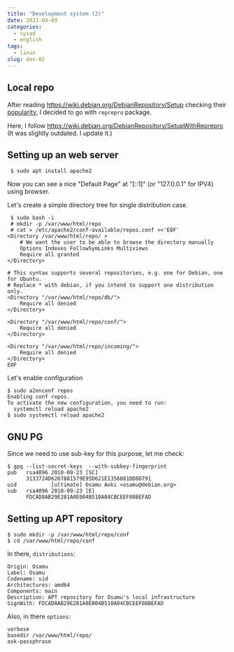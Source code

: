 ```yaml
---
title: "Development system (2)"
date: 2021-04-09
categories:
  - sysad
  - english
tags:
  - linux
slug: dev-02
---
```


## Local repo

After reading https://wiki.debian.org/DebianRepository/Setup checking their
[popularity](https://qa.debian.org/popcon-graph.php?packages=reprepro+mini-dinstall+debarchiver+apt-ftparchive+aptly&show_installed=on&want_legend=on&want_ticks=on&from_date=&to_date=&hlght_date=&date_fmt=%25Y-%25m&beenhere=1),
I decided to go with `reprepro` package.

Here, I follow https://wiki.debian.org/DebianRepository/SetupWithReprepro
(It was slightly outdated.  I update it.)

## Setting up an web server

```
 $ sudo apt install apache2
```
Now you can see a nice "Default Page" at "[::1]" (or "127.0.0.1" for IPV4)
using browser.

Let's create a simple directory tree for single distribution case.

```
 $ sudo bash -i
 # mkdir -p /var/www/html/repo
 # cat > /etc/apache2/conf-available/repos.conf <<'EOF'
<Directory /var/www/html/repo/ >
    # We want the user to be able to browse the directory manually
    Options Indexes FollowSymLinks Multiviews
    Require all granted
</Directory>

# This syntax supports several repositories, e.g. one for Debian, one for Ubuntu.
# Replace * with debian, if you intend to support one distribution only.
<Directory "/var/www/html/repo/db/">
    Require all denied
</Directory>

<Directory "/var/www/html/repo/conf/">
    Require all denied
</Directory>

<Directory "/var/www/html/repo/incoming/">
    Require all denied
</Directory>
EOF
```

Let's enable configuration

```
$ sudo a2enconf repos
Enabling conf repos.
To activate the new configuration, you need to run:
  systemctl reload apache2
$ sudo systemctl reload apache2
```

## GNU PG

Since we need to use sub-key for this purpose, let me check:
```
$ gpg --list-secret-keys  --with-subkey-fingerprint
pub   rsa4096 2010-09-23 [SC]
      3133724D6207881579E95D621E1356881DD8D791
uid           [ultimate] Osamu Aoki <osamu@debian.org>
sub   rsa4096 2010-09-23 [E]
      FDCAD8AB29E281A0E004B510A04CBCEEF08BEFAD
```

## Setting up APT repository

```
$ sudo mkdir -p /var/www/html/repo/conf
$ cd /var/www/html/repo/conf
```

In there, `distributions`:
```
Origin: Osamu
Label: Osamu
Codename: sid
Architectures: amd64
Components: main
Description: APT repository for Osamu's local infrastructure
SignWith: FDCAD8AB29E281A0E004B510A04CBCEEF08BEFAD
```

Also, in there `options`:
```
verbose
basedir /var/www/html/repo/
ask-passphrase
```

<!-- vim: set sw=2 sts=2 ai si et tw=79 ft=markdown: -->
